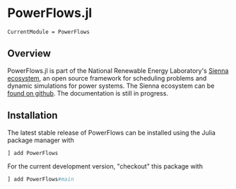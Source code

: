 # PowerFlows.jl

```@meta
CurrentModule = PowerFlows
```

## Overview
PowerFlows.jl is part of the National Renewable Energy Laboratory's
[Sienna ecosystem](https://www.nrel.gov/analysis/sienna.html), an open source framework for
scheduling problems and dynamic simulations for power systems. The Sienna ecosystem can be
[found on github](https://github.com/NREL-Sienna/Sienna).
The documentation is still in progress. 

## Installation

The latest stable release of PowerFlows can be installed using the Julia package manager with

```julia
] add PowerFlows
```

For the current development version, "checkout" this package with

```julia
] add PowerFlows#main
```

